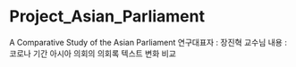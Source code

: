 # Project_Asian_Parliament
A Comparative Study of the Asian Parliament
연구대표자 : 장진혁 교수님
내용 : 코로나 기간 아시아 의회의 의회록 텍스트 변화 비교
